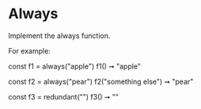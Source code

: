 # Always

Implement the always function.

For example:

const f1 = always("apple")
f1() ➞ "apple"

const f2 = always("pear")
f2("something else") ➞ "pear"

const f3 = redundant("")
f3() ➞ ""
